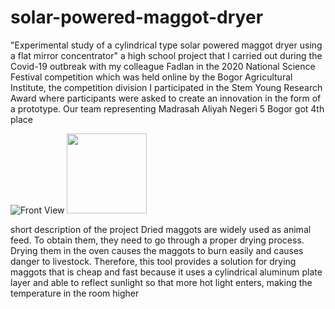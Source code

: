 # solar-powered-maggot-dryer
"Experimental study of a cylindrical type solar powered maggot dryer using a flat mirror concentrator" a high school project that I carried out during the Covid-19 outbreak with my colleague Fadlan in the 2020 National Science Festival competition which was held online by the Bogor Agricultural Institute, the competition division I participated in the Stem Young Research Award where participants were asked to create an innovation in the form of a prototype. Our team representing Madrasah Aliyah Negeri 5 Bogor got 4th place

![Front View](https://github.com/arutafusain/solar-powered-maggot-dryer/assets/98148350/81751727-b156-457e-996a-445ff9097d98)
<img src="github.com/arutafusain/solar-powered-maggot-dryer/assets/98148350/81751727-b156-457e-996a-445ff9097d98" width="128"/>

short description of the project
Dried maggots are widely used as animal feed. To obtain them, they need to go through a proper drying process. Drying them in the oven causes the maggots to burn easily and causes danger to livestock. Therefore, this tool provides a solution for drying maggots that is cheap and fast because it uses a cylindrical aluminum plate layer and able to reflect sunlight so that more hot light enters, making the temperature in the room higher
